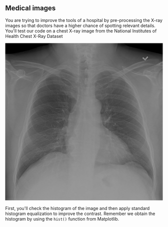 ## Medical images

You are trying to improve the tools of a hospital by pre-processing the X-ray images so that doctors have a higher chance of spotting relevant details. You'll test our code on a chest X-ray image from the National Institutes of Health Chest X-Ray Dataset

![X-ray chest image](../images/4.png)

<!-- Image loaded as `chest_xray_image`. -->

First, you'll check the histogram of the image and then apply standard histogram equalization to improve the contrast. Remember we obtain the histogram by using the `hist()` function from Matplotlib.
<!-- , which has been already imported as `plt`. -->
<!-- 
### Instructions

- Import the required Scikit-image module for contrast.

- .

- .

- .
 -->
